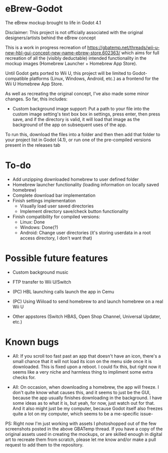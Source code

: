 # eBrew-Godot
The eBrew mockup brought to life in Godot 4.1

Disclaimer: This project is not officially associated with the original designers/artists behind the eBrew concept

This is a work in progress recreation of https://gbatemp.net/threads/wii-u-new-hbl-gui-concept-new-name-ebrew-store.602363/ which aims for full recreation of all the (visibly deductable) intended functionality in the mockup images (Homebrew Launcher + Homebrew App Store).

Until Godot gets ported to Wii U, this project will be limited to Godot-compatible platforms (Linux, Windows, Android, etc.) as a frontend for the Wii U Homebrew App Store.

As well as recreating the original concept, I've also made some minor changes. So far, this includes: 
* Custom background image support: Put a path to your file into the custom image setting's text box box in settings, press enter, then press save, and if the directory is valid, it will load that image as the background of the app on subsequent uses of the app.

To run this, download the files into a folder and then then add that folder to your project list in Godot (4.1), or run one of the pre-compiled versions present in the releases tab

# To-do
* Add unzipping downloaded homebrew to user defined folder
* Homebrew launcher functionality (loading information on locally saved homebrew)
* Complete download bar implementation
* Finish settings implementation
  * Visually load user saved directories
  * Implement directory save/check button functionality
* Finish compatibility for compiled versions:
  * Linux: Done
  * Windows: Done(?)
  * Android: Change user directories (it's storing userdata in a root access directory, I don't want that)

# Possible future features
* Custom background music

* FTP transfer to Wii U/Switch

* (PC) HBL launching calls launch the app in Cemu

* (PC) Using Wiiload to send homebrew to and launch homebrew on a real Wii U

* Other appstores (Switch HBAS, Open Shop Channel, Universal Updater, etc.)

# Known bugs
* All: If you scroll too fast past an app that doesn't have an icon, there's a small chance that it will not load its icon on the menu side once it is downloaded. This is fixed upon a reboot. I could fix this, but right now it seems like a very niche and harmless thing to impliment some extra checks for.

* All: On occasion, when downloading a homebrew, the app will freeze. I don't quite know what causes this, and it seems to just be the GUI, because the app usually finishes downloading in the background. I have some ideas as to what it is, but yeah, for now, just watch out for that. And it also might just be my computer, because Godot itself also freezes quite a lot on my computer, which seems to be a me-specific issue-

PS: Right now I'm just working with assets I photoshopped out of the few screenshots posted in the above GBATemp thread. If you have a copy of the original assets used in creating the mockups, or are skilled enough in digital art to recreate them from scratch, please let me know and/or make a pull request to add them to the repository.
